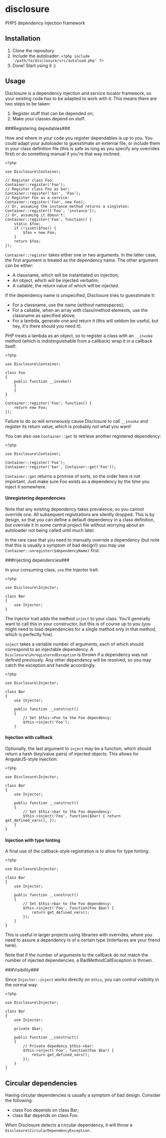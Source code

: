 # disclosure
PHP5 dependency injection framework

Installation
------------

1. Clone the repository
2. Include the autoloader: `<?php include '/path/to/disclosure/src/autoload.php' ?>`
3. Done! Start using it :)

Usage
-----

Disclosure is a dependency injection and service locator framework, so
your existing code has to be adapted to work with it. This means there
are two steps to be taken:

1. Register stuff that can be depended on;
2. Make your classes depend on stuff.

###Registering depedables###

How and where in your code you register dependables is up to you. You could
adapt your autoloader to guesstimate an external file, or include them in
your class definition file (this is safe as long as you specify any
overrides first) or do something manual if you're that way inclined.

    <?php

    use Disclosure\Container;

    // Register class Foo:
    Container::register('Foo');
    // Register class Foo as bar:
    Container::register('bar', 'Foo');
    // Register Foo as a service:
    Container::register('Foo', new Foo);
    // Or, assuming the instance method returns a singleton:
    Container::register(['Foo', 'instance']);
    // Or, assuming it doesn't:
    Container::register('Foo', function() {
        static $foo;
        if (!isset($foo)) {
            $foo = new Foo;
        }
        return $foo;
    });

`Container::register` takes either one or two arguments. In the latter case,
the first argument is treated as the dependency name. The other argument
can be either:

* A classname, which will be instantiated on injection;
* An object, which will be injected verbatim;
* A callable, the return value of which will be injected.

If the dependency name is unspecified, Disclosure tries to guesstimate it:

* For a classname, use the name (without namespaces);
* For a callable, when an array with class/method elements, use the classname
  as specified above;
* For a lambda, generate one and return it (this will seldom be useful, but hey,
  it's there should you need it).

PHP treats a lambda as an object, so to register a class with an `__invoke`
method (which is indistinguishable from a callback) wrap it in a callback
itself:

    <?php

    use Disclosure\Container;

    class Foo
    {
        public function __invoke()
        {
        }
    }

    Container::register('Foo', function() {
        return new Foo;
    });

Failure to do so will erroneously cause Disclosure to call `__invoke` and
register its return value, which is probably _not_ what you want!

You can also use `Container::get` to retrieve another registered dependency:

    <?php

    use Disclosure\Container;

    Container::register('Foo');
    Container::register('bar', Container::get('Foo'));

`Container::get` returns a promise of sorts, so the order here is not important.
Just make sure Foo exists as a dependency by the time you inject it somewhere.

#### Unregistering dependencies ####

Note that any existing dependency takes prevalence, so you cannot override
one. All subsequent registrations are silently dropped. This is by design, so
that you can define a default dependency in a class definition, but override
it in some central project file without worrying about an autoloader not being
called until much later.

In the rare case that you need to manually override a dependency (but note that
this is usually a symptom of bad design!) you may use
`Container::unregister($dependencyName)` first.

###Injecting dependencies###

In your consuming class, `use` the Injector trait:

    <?php

    use Disclosure\Injector;

    class Bar
    {
        use Injector;
    }

The Injector trait adds the method `inject` to your class. You'll generally want
to call this in your constructor, but this is of course up to you (you might
need to load dependencies for a single method only in that method, which is
perfectly fine).

`inject` takes a variable number of arguments, each of which should correspond
to an injectable dependency. A `Disclosure\UnregisteredException` is thrown if
a dependency was not defined previously. Any other dependency _will_ be
resolved, so you may catch the exception and handle accordingly.

    <?php

    use Disclosure\Injector;

    class Bar
    {
        use Injector;

        public function __construct()
        {
            // Set $this->Foo to the Foo dependency:
            $this->inject('Foo');
        }

#### Injection with callback ####

Optionally, the last argument to `inject` may be a function, which should return
a hash (key/value pairs) of injected objects. This allows for AngularJS-style
injection:

    <?php

    use Disclosure\Injector;

    class Bar
    {
        use Injector;

        public function __construct()
        {
            // Set $this->bar to the Foo dependency:
            $this->inject('Foo', function($bar) { return get_defined_vars(); });
        }
    }

#### Injection with type hinting ####

A final use of the callback-style registration is to allow for type hinting:

    <?php

    use Disclosure\Injector;

    class Bar
    {
        use Injector;

        public function __construct()
        {
            // Set $this->bar to the Foo dependency:
            $this->inject('Foo', function(Foo $bar) {
                return get_defined_vars();
            });
        }
    }

This is useful in larger projects using libraries with overrides, where
you need to assure a dependency is of a certain type (interfaces are
your friend here).

Note that if the number of arguments to the callback do not match the number
of injected dependencies, a BadMethodCallException is thrown.

###Visibility###

Since `Injector::inject` works directly on `$this`, you can control visibility
in the normal way:

    <?php

    use Disclosure\Injector;

    class Bar
    {
        use Injector;

        private $bar;

        public function __construct()
        {
            // Private depedency $this->bar:
            $this->inject('Foo', function(Foo $bar) {
                return get_defined_vars();
            });
        }
    }

Circular dependencies
---------------------

Having circular dependencies is usually a symptom of bad design. Consider the
following:

* class Foo depends on class Bar;
* class Bar depends on class Foo.

When Disclosure detects a circular dependency, it will throw a
`Disclosure\CircularDependencyException`.
